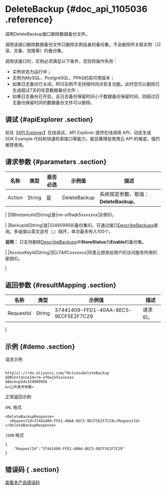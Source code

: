 # DeleteBackup {#doc_api_1105036 .reference}

调用DeleteBackup接口删除数据备份文件。

调用该接口删除数据备份文件只删除实例自身的备份集，不会删除所关联实例（只读、灾备、克隆等）的备份集。

调用该接口时，实例必须满足以下条件，否则将操作失败：

-   实例状态为运行中；
-   实例为MySQL、PostgreSQL、PPAS的高可用版本；
-   如果日志备份已关闭，RDS实例不支持按时间点恢复功能。此时您可以删除已生成超过7天的任意数据备份文件；
-   如果日志备份已开启，且日志备份保留时间小于数据备份保留时间，则超过日志备份保留时间的数据备份文件可以删除。

## 调试 {#apiExplorer .section}

前往【[API Explorer](https://api.aliyun.com/#product=Rds&api=DeleteBackup)】在线调试，API Explorer 提供在线调用 API、动态生成 SDK Example 代码和快速检索接口等能力，能显著降低使用云 API 的难度，强烈推荐使用。

## 请求参数 {#parameters .section}

|名称|类型|是否必选|示例值|描述|
|--|--|----|---|--|
|Action|String|是|DeleteBackup|系统规定参数，取值：**DeleteBackup**。

 |
|DBInstanceId|String|是|rm-uf6wjk5xxxxxxx|实例ID。

 |
|BackupId|String|是|324909958|备份集ID。可通过接口[DescribeBackups](~~26273~~)查询。多组值以英文逗号（,）隔开，单次最多传入100个。

 **说明：** 只支持删除[DescribeBackups](~~26273~~)中**StoreStatus**为**Enable**的备份集。

 |
|AccessKeyId|String|否|LTAIfCxxxxxxx|阿里云颁发给用户的访问服务所用的密钥ID。

 |

## 返回参数 {#resultMapping .section}

|名称|类型|示例值|描述|
|--|--|---|--|
|RequestId|String|37441409-FFD1-40AA-8EC5-9ECF5E2F7C29|请求ID。

 |

## 示例 {#demo .section}

请求示例

``` {#request_demo}

http(s)://rds.aliyuncs.com/?Action=DeleteBackup
&DBInstanceId=rm-uf6wjk5xxxxxxx
&BackupId=324909958
&<公共请求参数>

```

正常返回示例

`XML` 格式

``` {#xml_return_success_demo}
<DeleteBackupResponse>
  <RequestId>37441409-FFD1-40AA-8EC5-9ECF5E2F7C29</RequestId>
</DeleteBackupResponse>

```

`JSON` 格式

``` {#json_return_success_demo}
{
	"RequestId":"37441409-FFD1-40AA-8EC5-9ECF5E2F7C29"
}
```

## 错误码 { .section}

[查看本产品错误码](https://error-center.aliyun.com/status/product/Rds)

